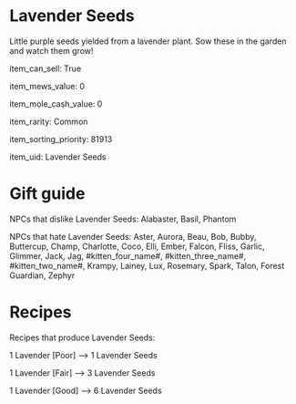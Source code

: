 # Lavender Seeds

Little purple seeds yielded from a lavender plant. Sow these in the garden and watch them grow!

item_can_sell: True

item_mews_value: 0

item_mole_cash_value: 0

item_rarity: Common

item_sorting_priority: 81913

item_uid: Lavender Seeds

# Gift guide

NPCs that dislike Lavender Seeds: Alabaster, Basil, Phantom

NPCs that hate Lavender Seeds: Aster, Aurora, Beau, Bob, Bubby, Buttercup, Champ, Charlotte, Coco, Elli, Ember, Falcon, Fliss, Garlic, Glimmer, Jack, Jag, #kitten_four_name#, #kitten_three_name#, #kitten_two_name#, Krampy, Lainey, Lux, Rosemary, Spark, Talon, Forest Guardian, Zephyr

# Recipes

Recipes that produce Lavender Seeds:

1 Lavender [Poor] --> 1 Lavender Seeds

1 Lavender [Fair] --> 3 Lavender Seeds

1 Lavender [Good] --> 6 Lavender Seeds